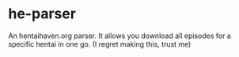 # he-parser
An hentaihaven.org parser. It allows you download all episodes for a specific hentai in one go. (I regret making this, trust me)
